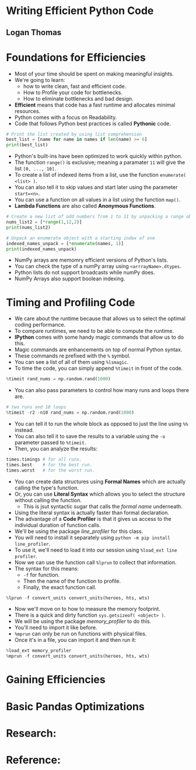 # Writing Efficient Python Code
## Logan Thomas

# Foundations for Efficiencies
- Most of your time should be spent on making meaningful insights.
- We're going to learn:
  * how to write clean, fast and efficient code.
  * How to Profile your code for bottlenecks.
  * How to eliminate bottlenecks and bad design.
- **Efficient** means that code has a fast runtime and allocates minimal resources.
- Python comes with a focus on Readability.
- Code that follows Python best practices is called **Pythonic** code.
```python
# Print the list created by using list comprehension
best_list = [name for name in names if len(name) >= 6]
print(best_list)
```
- Python's built-ins have been optimized to work quickly within python.
- The function `range()` is exclusive; meaning a paramater `11` will give the list `[0, ..., 10]`.
- To create a list of indexed items from a list, use the function `enumerate( <list> )`.
- You can also tell it to skip values and start later using the parameter `start=<n>`.
- You can use a function on all values in a list using the function `map()`.
- **Lambda Functions** are also called **Anonymous Functions**.
```python
# Create a new list of odd numbers from 1 to 11 by unpacking a range object
nums_list2 = [*range(1,12,2)]
print(nums_list2)
```
```python
# Unpack an enumerate object with a starting index of one
indexed_names_unpack = [*enumerate(names, 1)]
print(indexed_names_unpack)
```
- NumPy arrays are memomry efficient versions of Python's lists.
- You can check the type of a numPy array using `<arrrayName>.dtypes`.
- Python lists do not support broadcasts while numPy does.
- NumPy Arrays also support boolean indexing.


# Timing and Profiling Code
- We care about the runtime because that allows us to select the optimal coding performance.
- To compare runtimes, we need to be able to compute the runtime.
- **IPython** comes with some handy magic commands that allow us to do this.
- Magic commands are enhancements on top of normal Python syntax.
- These commands re prefixed with the `%` symbol.
- You can see a list of all of them using `%lsmagic`.
- To time the code, you can simply append `%timeit` in front of the code.
```python
%timeit rand_nums = np.random.rand(1000)
```
- You can also pass parameters to control how many runs and loops there are.
```python
# two runs and 10 loops
%timeit -r2 -n10 rand_nums = np.random.rand(1000)
```
- You can tell it to run the whole block as opposed to just the line using `%%` instead.
- You can also tell it to save the results to a variable using the `-o` parameter passed to `%timeit`.
- Then, you can analyze the results:
```python
times.timings # for all runs.
times.best    # for the best run.
times.worst   # for the worst run.
```
- You can create data structures using **Formal Names** which are actually calling the type's function.
- Or, you can use **Literal Syntax** which allows you to select the structure without calling the function.
  - This is jsut syntactic sugar that calls the *formal name* underneath.
- Using the literal syntax is actually faster than formal declaration.
- The advantage of a **Code Profiler** is that it gives us access to the individual duration of function calls.
- We'll be using the package *line_profiler* for this class.
- You will need to install it separately using `python -m pip install line_profiler`.
- To use it, we'll need to load it into our session using `%load_ext line profiler`.
- Now we can use the function call `%lprun` to collect that information.
- The syntax for this means:
  * `-f` for function.
  * Then the name of the function to profile.
  * Finally, the exact function call.
```python
%lprun -f convert_units convert_units(heroes, hts, wts)
```
- Now we'll move on to how to measure the memory footprint.
- There is a quick and dirty function `sys.getsizeof( <object> )`.
- We will be using the package *memory_profiler* to do this.
- You'll need to import it like before.
- `%mprun` can only be run on functions with physical files.
- Once it's in a file, you can import it and then run it:
```python
%load_ext memory_profiler
%mprun -f convert_units convert_units(heroes, hts, wts)
```


# Gaining Efficiencies

# Basic Pandas Optimizations

# Research:

# Reference:
